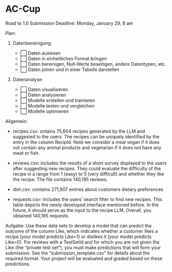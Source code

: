 # AC-Cup

Road to 1.0
Submission Deadline: Monday, January 29, 8 am

Plan:
1. Datenbereinigung: 
    - ⬜️ Daten auslesen
    - ⬜️ Daten in einheitliches Format bringen
    - ⬜️ Daten bereinigen, Null-Werte beseitigen, andere Datentypen, etc.
    - ⬜️ Daten joinen und in einer Tabelle darstellen

2. Datenanalyse:
    - ⬜️ Daten visualisieren
    - ⬜️ Daten analysieren
    - ⬜️ Modelle erstellen und trainieren
    - ⬜️ Modelle testen und vergleichen
    - ⬜️ Modelle optimieren


Allgemein:
- recipes.csv: ontains 75,604 recipes generated by the LLM and suggested to the users. The recipes can be uniquely identified by the entry in the column RecipId. Note we consider a meal vegan if it does not contain any animal products and vegetarian if it
does not have any meat or fish.

- reviews.csv: includes the results of a short survey displayed to the users after suggesting new recipes. They could evaluate the difficulty of the recipe in a range from 1 (easy) to 5 (very difficult) and whether they like the recipe. The file contains 140,195 reviews.

- diet.csv: contains 271,907 entries about customers dietary preferences

- requests.csv: includes the users’ search filter to find new recipes. This table depicts the newly developed interface mentioned before. In the future, it should serve as the input to the recipe LLM. Overall, you obtained 140,195 requests.


Aufgabe:
Use these data sets to develop a model that can predict the outcome of the column Like, which
indicates whether a customer likes a recipe (your model predicts Like=1) or dislikes it (your model predicts
Like=0).
For reviews with a TestSetId and for which you are not given the Like (the “private test set”), you must make
predictions that will form your submission. See the “submission_template.csv” for details about the required
format. Your project will be evaluated and graded based on these predictions.
